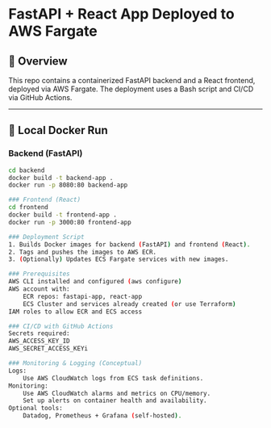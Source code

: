 # FastAPI + React App Deployed to AWS Fargate

## 🧩 Overview

This repo contains a containerized FastAPI backend and a React frontend, deployed via AWS Fargate. The deployment uses a Bash script and CI/CD via GitHub Actions.

---

## 🚀 Local Docker Run

### Backend (FastAPI)

```bash
cd backend
docker build -t backend-app .
docker run -p 8080:80 backend-app

### Frontend (React)
cd frontend
docker build -t frontend-app .
docker run -p 3000:80 frontend-app

### Deployment Script
1. Builds Docker images for backend (FastAPI) and frontend (React).
2. Tags and pushes the images to AWS ECR.
3. (Optionally) Updates ECS Fargate services with new images.

### Prerequisites
AWS CLI installed and configured (aws configure)
AWS account with:
    ECR repos: fastapi-app, react-app
    ECS Cluster and services already created (or use Terraform)
IAM roles to allow ECR and ECS access

### CI/CD with GitHub Actions
Secrets required:
AWS_ACCESS_KEY_ID
AWS_SECRET_ACCESS_KEYi

### Monitoring & Logging (Conceptual)
Logs:
    Use AWS CloudWatch logs from ECS task definitions.
Monitoring:
    Use AWS CloudWatch alarms and metrics on CPU/memory.
    Set up alerts on container health and availability.
Optional tools:
    Datadog, Prometheus + Grafana (self-hosted).
